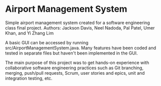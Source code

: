 # Airport Management System
Simple airport management system created for a software engineering class final project.
Authors: Jackson Davis, Neel Nadoda, Pal Patel, Umer Khan, and Yi Zhang Lim

A basic GUI can be accessed by running src/AirportManagementSystem.java.
Many features have been coded and tested in separate files but haven't been implemented in the GUI.

The main purpose of this project was to get hands-on experience with collaborative software engineering practices such as Git branching,
merging, push/pull requests, Scrum, user stories and epics, unit and integration testing, etc.
